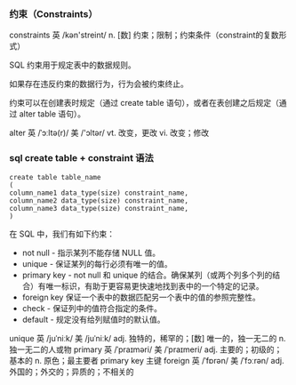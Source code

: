 ### 约束（Constraints）

constraints 英 /kən'streint/ n. [数] 约束；限制；约束条件（constraint的复数形式）

SQL 约束用于规定表中的数据规则。

如果存在违反约束的数据行为，行为会被约束终止。

约束可以在创建表时规定（通过 create table 语句），或者在表创建之后规定（通过 alter table 语句）。

alter 英 /ˈɔːltə(r)/  美 /'ɔltər/  vt. 改变，更改 vi. 改变；修改

### sql create table + constraint 语法

```
create table table_name
(
column_name1 data_type(size) constraint_name,
column_name2 data_type(size) constraint_name,
column_name3 data_type(size) constraint_name,
)
```

在 SQL 中，我们有如下约束：
* not null - 指示某列不能存储 NULL 值。
* unique - 保证某列的每行必须有唯一的值。
* primary key - not null 和 unique 的结合。确保某列（或两个列多个列的结合）有唯一标识，有助于更容易更快速地找到表中的一个特定的记录。
* foreign key  保证一个表中的数据匹配另一个表中的值的参照完整性。
* check - 保证列中的值符合指定的条件。
* default - 规定没有给列赋值时的默认值。


unique 英 /juˈniːk/  美 /juˈniːk/ adj. 独特的，稀罕的；[数] 唯一的，独一无二的
n. 独一无二的人或物
primary  英 /ˈpraɪməri/  美 /ˈpraɪmeri/ adj. 主要的；初级的；基本的 n. 原色；最主要者
primary key 主键
foreign 英 /ˈfɒrən/  美 /ˈfɔːrən/ adj. 外国的；外交的；异质的；不相关的

